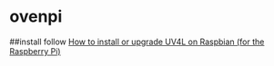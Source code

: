 # ovenpi

##install
follow [How to install or upgrade UV4L on Raspbian (for the Raspberry Pi)](http://www.linux-projects.org/modules/sections/index.php?op=viewarticle&artid=14)  


